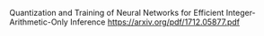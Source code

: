 
Quantization and Training of Neural Networks for Efficient Integer-Arithmetic-Only Inference
https://arxiv.org/pdf/1712.05877.pdf

